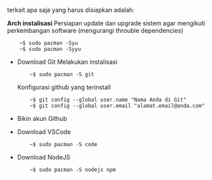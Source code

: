 terkait apa saja yang harus disiapkan adalah:

**Arch instalisasi**
Persiapan update dan upgrade sistem agar mengikuti perkembangan software (mengurangi throuble dependencies)

```
    ~$ sudo pacman -Syu
    ~$ sudo pacman -Syyu
```

- Download Git
  Melakukan instalisasi

  ```
      ~$ sudo pacman -S git
  ```

  Konfigurasi github yang terinstall

  ```
      ~$ git config --global user.name "Nama Anda di Git"
      ~$ git config --global user.email "alamat.email@anda.com"
  ```

- Bikin akun Github

- Download VSCode

  ```
      ~$ sudo pacman -S code
  ```

- Download NodeJS

  ```
      ~$ sudo pacman -S nodejs npm
  ```
